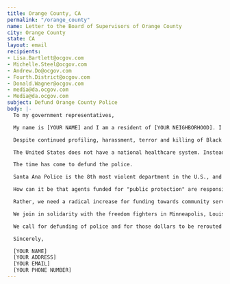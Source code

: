```yaml
---
title: Orange County, CA
permalink: "/orange_county"
name: Letter to the Board of Supervisors of Orange County
city: Orange County
state: CA
layout: email
recipients:
- Lisa.Bartlett@ocgov.com
- Michelle.Steel@ocgov.com
- Andrew.Do@ocgov.com
- Fourth.District@ocgov.com
- Donald.Wagner@ocgov.com
- media@da.ocgov.com
- Media@da.ocgov.com
subject: Defund Orange County Police
body: |-
  To my government representatives,

  My name is [YOUR NAME] and I am a resident of [YOUR NEIGHBORHOOD]. I am writing in deep concern for the health of OC's community. It has become more than clear that a radical shift in our concept of policing and community health must take place at the local level. It is unacceptable that black and marginalized communities are living in persistent fear of being killed by state authorities like police, immigration agents or even white vigilantes who are emboldened by state actors.

  Despite continued profiling, harassment, terror and killing of Black communities, local and federal decision-makers continue to invest in the police, which leaves Black people vulnerable and our communities no safer. Moreover, this deep lack of trust that the government is breeding by terrorizing its own people, rather than safeguarding our health, is an alarming risk for future generations to live peacefully and safely with each other.

  The United States does not have a national healthcare system. Instead, we have the largest military budget and some of the most well-funded and militarized police departments in the world. While police and military funding has increased every single year since 1973, funding for public health and community outreach decreased every year, crystallized most recently when the Trump administration eliminated the US Pandemic Response Team in 2018, citing “costs”.

  The time has come to defund the police.

  Santa Ana Police is the 8th most violent department in the U.S., and Anaheim is the 9th. This is not what Orange County, CA stands for. From 2003-2016, Anaheim Police Department killed 33 people during the process of arrest, and nearly 40% of them were unarmed. Since 2014, the rate of arrest-related deaths caused by Anaheim PD exceeds that of LAPD, NYPD, and San Fran PD and is 74% higher than average for police in California.

  How can it be that agents funded for "public protection" are responsible for 17% of all homicides in the city (2003-2016)? In the years 2009 and 2016, 36% of all homicides were in the hands of Anaheim officers. Frankly, this is unacceptable. It is inhumane and impossible to ignore as an issue anymore. Defunding the police and finding greater

  Rather, we need a radical increase for funding towards community services and healthcare. We need youth programs, increased mental health services, neighborhood infrastructures, childcare, and community outreach for those who need these services most. We need more funds for rehabilitation and the re-entry process for formerly incarcerated individuals, and help increase employment and education rates. We need to build a society that does not need the level of policing.

  We join in solidarity with the freedom fighters in Minneapolis, Louisville, and across the United States. And we call for the end to police terror.

  We call for defunding of police and for those dollars to be rerouted to strengthen community health system.

  Sincerely,

  [YOUR NAME]
  [YOUR ADDRESS]
  [YOUR EMAIL]
  [YOUR PHONE NUMBER]
---
```

